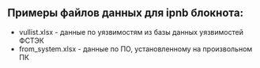 ## Примеры файлов данных для ipnb блокнота:
- vullist.xlsx - данные по уязвимостям из базы данных уязвимостей ФСТЭК 
- from_system.xlsx - данные по ПО, установленному на произвольном ПК 
